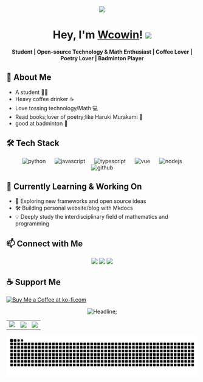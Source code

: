 <div id="header" align="center">
  <img src="https://media.giphy.com/media/du3J3cXyzhj75IOgvA/giphy.gif" width="200"/>
  
  <h1>
    Hey, I'm <a href="https://wcowin.work/VitePress/">Wcowin</a>!
    <img src="https://media.giphy.com/media/hvRJCLFzcasrR4ia7z/giphy.gif" width="30px"/>
  </h1>
  <p align="center">
    <b>Student | Open-source Technology & Math Enthusiast | Coffee Lover | Poetry Lover | Badminton Player</b>
  </p>
</div>


## 🌱 About Me

* A student :student:
* Heavy coffee drinker ☕
* Love tossing technology/Math 💻
* Read books;lover of poetry;like Haruki Murakami 📖
* good at badminton :badminton:

## 🛠️ Tech Stack

<p align="center">
  <img src="https://cdn.jsdelivr.net/gh/devicons/devicon/icons/python/python-original.svg" height="40" alt="python" style="margin: 0 10px;"/>
  <img src="https://cdn.jsdelivr.net/gh/devicons/devicon/icons/javascript/javascript-original.svg" height="40" alt="javascript" style="margin: 0 10px;"/>
  <img src="https://cdn.jsdelivr.net/gh/devicons/devicon/icons/typescript/typescript-original.svg" height="40" alt="typescript" style="margin: 0 10px;"/>
  <img src="https://cdn.jsdelivr.net/gh/devicons/devicon/icons/vuejs/vuejs-original.svg" height="40" alt="vue" style="margin: 0 10px;"/>
  <img src="https://cdn.jsdelivr.net/gh/devicons/devicon/icons/nodejs/nodejs-original.svg" height="40" alt="nodejs" style="margin: 0 10px;"/>
  <img src="https://cdn.jsdelivr.net/gh/devicons/devicon/icons/github/github-original.svg" height="40" alt="github" style="margin: 0 10px;"/>
</p> 

## 🚀 Currently Learning & Working On

- 🤔 Exploring new frameworks and open source ideas
- 🛠️ Building personal website/blog with Mkdocs
- 💡 Deeply study the interdisciplinary field of mathematics and programming

## 📫 Connect with Me

<p align="center">
  <a href="https://twitter.com/Wcowin_" target="_blank"><img src="https://pic3.zhimg.com/80/v2-aa11d437a377f1a0deac132eb800b306_1440w.webp" width="50" /></a>
  <a href="https://t.me/Wcowin" target="_blank"><img src="https://pica.zhimg.com/v2-61b4731957dba61e9960436dbd06306a_1440w.jpg" width="50" /></a>
  <a href="mailto:wangkewen821@gmail.com" target="_blank"><img src="https://pic4.zhimg.com/v2-e996df5a7696237b6f924ace7044cd97_1440w.jpg" width="50" /></a>
</p>

  
 <!-- [![Anurag's GitHub stats](https://github-readme-stats.vercel.app/api?username=Wcowin)](https://github.com/anuraghazra/github-readme-stats)  
[![Readme Card](https://github-readme-stats-beta-amber-44.vercel.app/api?username=Wcowin&show_icons=true&role=OWNER,ORGANIZATION_MEMBER,COLLABORATOR&locale=zh-my)](#)  -->

<!--[![Top Langs](https://github-readme-stats.vercel.app/api/top-langs/?username=Wcowin)](https://github.com/anuraghazra/github-readme-stats)-->

<!--
## Connect with me
 
<p align="left">
&nbsp; <a href="https://twitter.com/Wcowin_" target="_blank" rel="noopener noreferrer"><img src="https://img.icons8.com/plasticine/100/000000/twitter.png" width="50" /></a>  
&nbsp; <a href="https://www.instagram.com/wcowin_/" target="_blank" rel="noopener noreferrer"><img src="https://img.icons8.com/plasticine/100/000000/instagram-new.png" width="50" /></a>  
&nbsp; <a href="mailto:wangkewen821@gmail.com" target="_blank" rel="noopener noreferrer"><img src="https://img.icons8.com/plasticine/100/000000/gmail.png"  width="50" /></a>
</p>


<p align="left">
&nbsp; <a href="https://twitter.com/Wcowin_" target="_blank" rel="noopener noreferrer"><img src="https://img.icons8.com/plasticine/100/000000/twitter.png" width="50" /></a>  
&nbsp; <a href="https://www.instagram.com/wcowin_/" target="_blank" rel="noopener noreferrer"><img src="https://img.icons8.com/plasticine/100/000000/instagram-new.png" width="50" /></a>  
&nbsp; <a href="mailto:wangkewen821@gmail.com" target="_blank" rel="noopener noreferrer"><img src="https://img.icons8.com/plasticine/100/000000/gmail.png"  width="50" /></a>
</p>
-->

## ☕ Support Me

<a href='https://ko-fi.com/U6U5HAO6B' target='_blank'><img height='36' style='border:0px;height:36px;' src='https://storage.ko-fi.com/cdn/kofi5.png?v=6' border='0' alt='Buy Me a Coffee at ko-fi.com' /></a>


<div align=center> 
         <img src="https://readme-typing-svg.herokuapp.com?color=%2336BCF7&size=32&center=true&vCenter=true&width=600&height=50&lines=My+hobby:+;I+Love+coffee;I+Love+books;I+Love+Program" alt="Headline;" /> 
     </div> 

 <table>
    <tr>
        <td >
            <center><img src="http://github-profile-summary-cards.vercel.app/api/cards/repos-per-language?username=Wcowin&theme=vue" ></center>
        </td>
        <td >
            <center><img src="http://github-profile-summary-cards.vercel.app/api/cards/productive-time?username=Wcowin&theme=github&utcOffset=8" align="right" /></center>
        </td>
        <td >
            <center><img src="http://github-profile-summary-cards.vercel.app/api/cards/most-commit-language?username=Wcowin&theme=vue" align="right" /></center>
        </td>
    </tr>
</table>

![Wcowin's github activity graph](https://raw.githubusercontent.com/Wcowin/Wcowin/output/github-contribution-grid-snake.svg)
